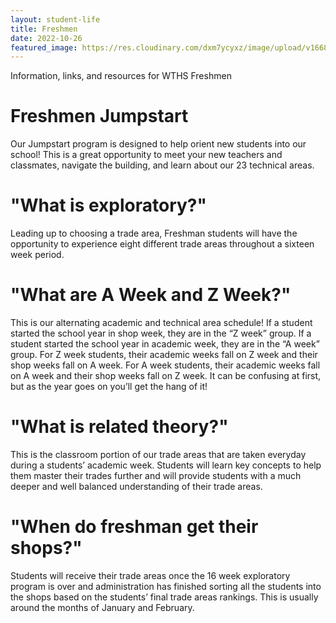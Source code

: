 ```yaml
---
layout: student-life
title: Freshmen
date: 2022-10-26
featured_image: https://res.cloudinary.com/dxm7ycyxz/image/upload/v1668016925/2022/04/jeswin-thomas-tJUjeaNIOZs-unsplash-1-1_yviu0z.jpg
---
```

Information, links, and resources for WTHS Freshmen


# Freshmen Jumpstart

Our Jumpstart program is designed to help orient new students into our school! This is a great opportunity to meet your new teachers and classmates, navigate the building, and learn about our 23 technical areas.


# "What is exploratory?"
Leading up to choosing a trade area, Freshman students will have the opportunity to experience eight different trade areas throughout a sixteen week period. 

# "What are A Week and Z Week?"
This is our alternating academic and technical area schedule! If a student started the school year in shop week, they are in the “Z week” group. If a student started the school year in academic week, they are in the “A week” group. For Z week students, their academic weeks fall on Z week and their shop weeks fall on A week. For A week students, their academic weeks fall on A week and their shop weeks fall on Z week. It can be confusing at first, but as the year goes on you’ll get the hang of it!

# "What is related theory?"
This is the classroom portion of our trade areas that are taken everyday during a students’ academic week. Students will learn key concepts to help them master their trades further and will provide students with a much deeper and well balanced understanding of their trade areas. 

# "When do freshman get their shops?"
Students will receive their trade areas once the 16 week exploratory program is over and administration has finished sorting all the students into the shops based on the students’ final trade areas rankings. This is usually around the months of January and February.